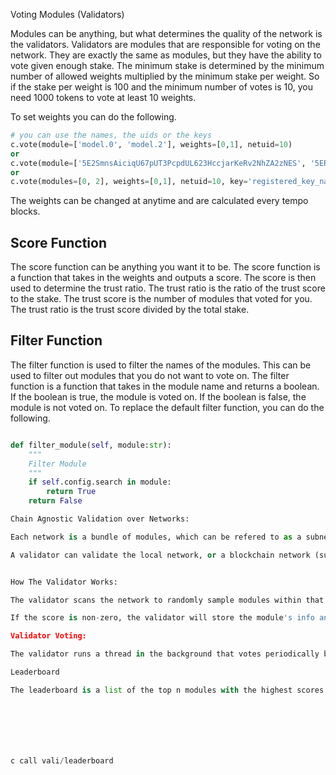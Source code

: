 
Voting Modules (Validators)

Modules can be anything, but what determines the quality of the network is the validators. Validators are modules that are responsible for voting on the network. They are exactly the same as modules, but they have the ability to vote given enough stake. The minimum stake is determined by the minimum number of allowed weights multiplied by the minimum stake per weight. So if the stake per weight is 100 and the minimum number of votes is 10, you need 1000 tokens to vote at least 10 weights. 

To set weights you can do the following.

```python
# you can use the names, the uids or the keys
c.vote(module=['model.0', 'model.2'], weights=[0,1], netuid=10)
or
c.vote(module=['5E2SmnsAiciqU67pUT3PcpdUL623HccjarKeRv2NhZA2zNES', '5ERLrXrrKPg9k99yp8DuGhop6eajPEgzEED8puFzmtJfyJES'], weights=[0,1], netuid=10)
or 
c.vote(modules=[0, 2], weights=[0,1], netuid=10, key='registered_key_name')
```

The weights can be changed at anytime and are calculated every tempo blocks. 


## Score Function 

The score function can be anything you want it to be. The score function is a function that takes in the weights and outputs a score. The score is then used to determine the trust ratio. The trust ratio is the ratio of the trust score to the stake. The trust score is the number of modules that voted for you. The trust ratio is the trust score divided by the total stake.


## Filter Function 

The filter function is used to filter the names of the modules. This can be used to filter out modules that you do not want to vote on. The filter function is a function that takes in the module name and returns a boolean. If the boolean is true, the module is voted on. If the boolean is false, the module is not voted on. 
To replace the default filter function, you can do the following.

```python

def filter_module(self, module:str):
    """
    Filter Module
    """
    if self.config.search in module:
        return True
    return False

Chain Agnostic Validation over Networks:

Each network is a bundle of modules, which can be refered to as a subnet. This can be onchain (voting enabled) or offchain (no voting enabled for on chain incentives).

A validator can validate the local network, or a blockchain network (subspace, substrate, etc). The validator can also validate multiple networks at once.


How The Validator Works:

The validator scans the network to randomly sample modules within that network. It then calls the score function and returns the score of that functionf for that module. 

If the score is non-zero, the validator will store the module's info and the score. The validator will then vote on the top n modules with the highest scores. 

Validator Voting:

The validator runs a thread in the background that votes periodically based on the vote_staleness. The vote_staleness is the number of blocks before the validator votes. The validator will vote on the top n modules with the highest scores.

Leaderboard

The leaderboard is a list of the top n modules with the highest scores. The leaderboard represents what the validator thinks are the best modules for that score function. The leaderboard can be called from the validator to see the top n modules.







c call vali/leaderboard






